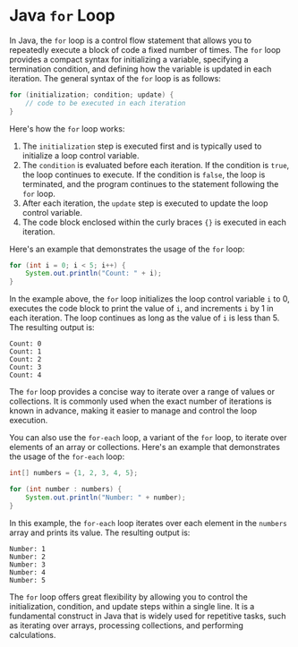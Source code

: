 # Java `for` Loop

In Java, the `for` loop is a control flow statement that allows you to repeatedly execute a block of code a fixed number of times. The `for` loop provides a compact syntax for initializing a variable, specifying a termination condition, and defining how the variable is updated in each iteration. The general syntax of the `for` loop is as follows:

```java
for (initialization; condition; update) {
    // code to be executed in each iteration
}
```

Here's how the `for` loop works:

1. The `initialization` step is executed first and is typically used to initialize a loop control variable.
2. The `condition` is evaluated before each iteration. If the condition is `true`, the loop continues to execute. If the condition is `false`, the loop is terminated, and the program continues to the statement following the `for` loop.
3. After each iteration, the `update` step is executed to update the loop control variable.
4. The code block enclosed within the curly braces `{}` is executed in each iteration.

Here's an example that demonstrates the usage of the `for` loop:

```java
for (int i = 0; i < 5; i++) {
    System.out.println("Count: " + i);
}
```

In the example above, the `for` loop initializes the loop control variable `i` to 0, executes the code block to print the value of `i`, and increments `i` by 1 in each iteration. The loop continues as long as the value of `i` is less than 5. The resulting output is:

```
Count: 0
Count: 1
Count: 2
Count: 3
Count: 4
```

The `for` loop provides a concise way to iterate over a range of values or collections. It is commonly used when the exact number of iterations is known in advance, making it easier to manage and control the loop execution.

You can also use the `for-each` loop, a variant of the `for` loop, to iterate over elements of an array or collections. Here's an example that demonstrates the usage of the `for-each` loop:

```java
int[] numbers = {1, 2, 3, 4, 5};

for (int number : numbers) {
    System.out.println("Number: " + number);
}
```

In this example, the `for-each` loop iterates over each element in the `numbers` array and prints its value. The resulting output is:

```
Number: 1
Number: 2
Number: 3
Number: 4
Number: 5
```

The `for` loop offers great flexibility by allowing you to control the initialization, condition, and update steps within a single line. It is a fundamental construct in Java that is widely used for repetitive tasks, such as iterating over arrays, processing collections, and performing calculations.
